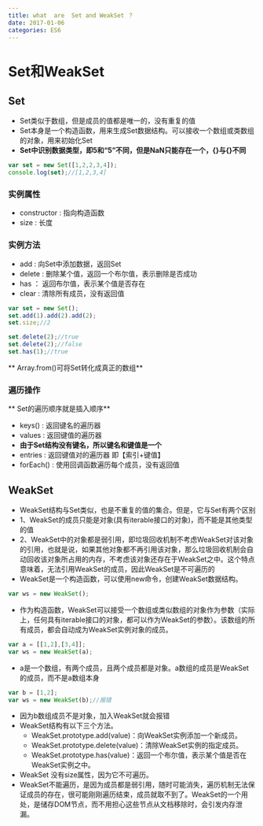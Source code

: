 ```yaml
---
title: what  are  Set and WeakSet ？
date: 2017-01-06
categories: ES6
---
```


# Set和WeakSet

## Set
* Set类似于数组，但是成员的值都是唯一的，没有重复的值
* Set本身是一个构造函数，用来生成Set数据结构。可以接收一个数组或类数组的对象，用来初始化Set
* **Set中识别数据类型，即5和“5”不同，但是NaN只能存在一个，{}与{}不同**
```javascript
var set = new Set([1,2,2,3,4]);
console.log(set);//[1,2,3,4]
```
### 实例属性
* constructor : 指向构造函数
* size : 长度
### 实例方法
* add : 向Set中添加数据，返回Set
* delete : 删除某个值，返回一个布尔值，表示删除是否成功
* has ： 返回布尔值，表示某个值是否存在
* clear : 清除所有成员，没有返回值
```javascript
var set = new Set();
set.add(1).add(2).add(2);
set.size;//2

set.delete(2);//true
set.delete(2);//false
set.has(1);//true
```
** Array.from()可将Set转化成真正的数组**
### 遍历操作
** Set的遍历顺序就是插入顺序**
* keys() : 返回键名的遍历器
* values : 返回键值的遍历器
* __由于Set结构没有键名，所以键名和键值是一个__
* entries : 返回键值对的遍历器  即【索引+键值】
* forEach()  : 使用回调函数遍历每个成员，没有返回值
## WeakSet
* WeakSet结构与Set类似，也是不重复的值的集合。但是，它与Set有两个区别
* 1、WeakSet的成员只能是对象(具有iterable接口的对象)，而不能是其他类型的值
* 2、WeakSet中的对象都是弱引用，即垃圾回收机制不考虑WeakSet对该对象的引用，也就是说，如果其他对象都不再引用该对象，那么垃圾回收机制会自动回收该对象所占用的内存，不考虑该对象还存在于WeakSet之中。这个特点意味着，无法引用WeakSet的成员，因此WeakSet是不可遍历的
* WeakSet是一个构造函数，可以使用new命令，创建WeakSet数据结构。
```js
var ws = new WeakSet();
```
* 作为构造函数，WeakSet可以接受一个数组或类似数组的对象作为参数（实际上，任何具有iterable接口的对象，都可以作为WeakSet的参数）。该数组的所有成员，都会自动成为WeakSet实例对象的成员。
```js
var a = [[1,2],[3,4]];
var ws = new WeakSet(a); 
```
* a是一个数组，有两个成员，且两个成员都是对象。a数组的成员是WeakSet的成员，而不是a数组本身
```js
var b = [1,2];
var ws = new WeakSet(b);//报错
```
* 因为b数组成员不是对象，加入WeakSet就会报错
* WeakSet结构有以下三个方法。
    * WeakSet.prototype.add(value)：向WeakSet实例添加一个新成员。
    * WeakSet.prototype.delete(value)：清除WeakSet实例的指定成员。
    * WeakSet.prototype.has(value)：返回一个布尔值，表示某个值是否在WeakSet实例之中。
* WeakSet 没有size属性，因为它不可遍历。
* WeakSet不能遍历，是因为成员都是弱引用，随时可能消失，遍历机制无法保证成员的存在，很可能刚刚遍历结束，成员就取不到了。WeakSet的一个用处，是储存DOM节点，而不用担心这些节点从文档移除时，会引发内存泄漏。
